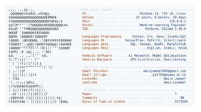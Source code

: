 <picture>
  <source srcset="https://raw.githubusercontent.com/mmazinjameel/mmazinjameel/main/dark_mode.svg?v=1748059930" media="(prefers-color-scheme: dark)">
  <img src="https://raw.githubusercontent.com/mmazinjameel/mmazinjameel/main/light_mode.svg?v=1748059930">
</picture>
